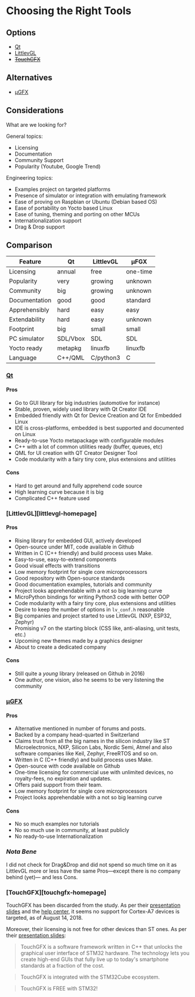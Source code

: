 # Choosing the Right Tools

## Options

- [Qt](#qt)
- [LittlevGL](#littlevgl)
- ~~[TouchGFX](#touchgfx)~~

## Alternatives

- [µGFX](#µgfx)

## Considerations

What are we looking for?

General topics:

- Licensing
- Documentation
- Community Support
- Popularity (Youtube, Google Trend)

Engineering topics:

- Examples project on targeted platforms
- Presence of simulator or integration with emulating framework
- Ease of proving on Raspbian or Ubuntu (Debian based OS)
- Ease of portability on Yocto based Linux
- Ease of tuning, theming and porting on other MCUs
- Internationalization support
- Drag & Drop support

## Comparison

| Feature       | Qt        | LittlevGL | µFGX      |
| ---           | ---       | ---       | ---       |
| Licensing     | annual    | free      | one-time  |
| Popularity    | very      | growing   | unknown   |
| Community     | big       | growing   | unknown   |
| Documentation | good      | good      | standard  |
| Apprehensibly | hard      | easy      | easy      |
| Extendability | hard      | easy      | unknown   |
| Footprint     | big       | small     | small     |
| PC simulator  | SDL/Vbox  | SDL       | SDL       |
| Yocto ready   | metapkg   | linuxfb   | linuxfb   |
| Language      | C++/QML   | C/python3 | C         |

### [Qt][qt-homepage]

#### Pros

- Go to GUI library for big industries (automotive for instance)
- Stable, proven, widely used library with Qt Creator IDE
- Embedded friendly with Qt for Device Creation and Qt for Embedded Linux
- IDE is cross-platforms, embedded is best supported and documented on Linux
- Ready-to-use Yocto metapackage with configurable modules
- C++ with a lot of common utilities ready (buffer, queues, etc)
- QML for UI creation with QT Creator Designer Tool
- Code modularity with a fairy tiny core, plus extensions and utilities

#### Cons

- Hard to get around and fully apprehend code source
- High learning curve because it is big
- Complicated C++ feature used

### [LittlevGL][littlevgl-homepage]

#### Pros

- Rising library for embedded GUI, actively developed
- Open-source under MIT, code available in Github
- Written in C (C++ friendly) and build process uses Make.
- Easy-to-use, easy-to-extend components
- Good visual effects with transitions
- Low memory footprint for single core microprocessors
- Good repository with Open-source standards
- Good documentation examples, tutorials and community
- Project looks apprehendable with a not so big learning curve
- MicroPython bindings for writing Python3 code with better OOP
- Code modularity with a fairy tiny core, plus extensions and utilities
- Desire to keep the number of options in `lv_conf.h` reasonable
- Big companies and project started to use LittlevGL (NXP, ESP32, Zephyr)
- Promising v7 on the starting block (CSS like, anti-aliasing, unit tests, etc.)
- Upcoming new themes made by a graphics designer
- About to create a dedicated company

#### Cons

- Still quite a _young_ library (released on Github in 2016)
- One author, one vision, also he seems to be very listening the community

### [µGFX][ugfx-homepage]

#### Pros

- Alternative mentioned in number of forums and posts.
- Backed by a company head-quarted in Switzerland
- Claims trust from all the big names in the silicon industry like ST
Microelectronics, NXP, Silicon Labs, Nordic Semi, Atmel and also software
companies like Keil, Zephyr, FreeRTOS and so on.
- Written in C (C++ friendly) and build process uses Make.
- Open-source with code available on Github
- One-time licensing for commercial use with unlimited devices, no royalty-fees,
no expiration and updates.
- Offers paid support from their team.
- Low memory footprint for single core microprocessors
- Project looks apprehendable with a not so big learning curve

#### Cons

- No so much examples nor tutorials
- No so much use in community, at least publicly
- No ready-to-use Internationalization

### _Nota Bene_

I did not check for Drag&Drop and did not spend so much time on it as LittlevGL
more or less have the same Pros—except there is no company behind (yet)— and
less Cons.

### [TouchGFX][touchgfx-homepage]

TouchGFX has been discarded from the study.  As per their [presentation
slides][tgfx-presentation] and the [help center][tgfx-cortex-a7], it seems no
support for Cortex-A7 devices is targeted, as of August 14, 2018.

Moreover, their licensing is not free for other devices than ST ones. As per
their [presentation slides][tgfx-presentation]:

> TouchGFX is a software framework written in C++ that unlocks the graphical user
> interface of STM32 hardware.  The technology lets you create high-end GUIs that
> fully live up to today's smartphone standards at a fraction of the cost.

> TouchGFX is integrated with the STM32Cube ecosystem.

> TouchGFX is FREE with STM32!


[qt-homepage]: https://www.qt.io
[lvgl-homepage]: https://littlevgl.com
[ugfx-homepage]: https://ugfx.io
[tgfx-homepage]:https://www.touchgfx.com
[tgfx-presentation]:https://www.st.com/content/dam/AME/2019/developers-conference-2019/presentations/STDevCon19_1.4_STM32TouchGFX.pdf
[tgfx-cortex-a7]:https://touchgfx.zendesk.com/hc/en-us/community/posts/360019432311-TouchGFX-core-library-for-Cortex-A7
